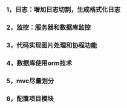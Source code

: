 ### 1，日志：增加日志切割，生成格式化日志
### 2，监控：服务器和数据库监控
### 3，代码实现图片处理和协程功能
### 4，数据库使用orm技术
### 5，mvc尽量划分
### 6，配置项目模块
